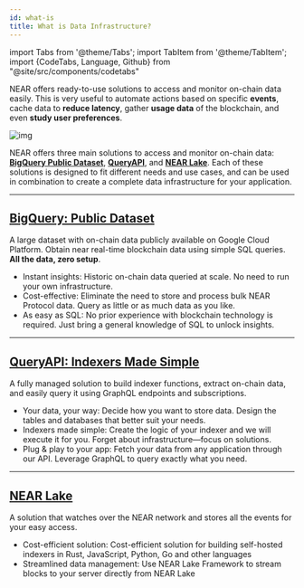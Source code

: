 ```yaml
---
id: what-is
title: What is Data Infrastructure? 
---
```

import Tabs from '@theme/Tabs';
import TabItem from '@theme/TabItem';
import {CodeTabs, Language, Github} from "@site/src/components/codetabs"

NEAR offers ready-to-use solutions to access and monitor on-chain data easily. This is very useful to automate actions based on specific **events**, cache data to **reduce latency**, gather **usage data** of the blockchain, and even **study user preferences**.

![img](/docs/assets/welcome-pages/data-lake.png)

NEAR offers three main solutions to access and monitor on-chain data: [**BigQuery Public Dataset**](#bigquery-public-dataset), [**QueryAPI**](#queryapi-indexers-made-simple), and [**NEAR Lake**](#near-lake). Each of these solutions is designed to fit different needs and use cases, and can be used in combination to create a complete data infrastructure for your application.
 
---

## [BigQuery: Public Dataset](/bos/queryapi/big-query)
A large dataset with on-chain data publicly available on Google Cloud Platform. Obtain near real-time blockchain data using simple SQL queries. **All the data, zero setup**.

- Instant insights: Historic on-chain data queried at scale. No need to run your own infrastructure.
- Cost-effective: Eliminate the need to store and process bulk NEAR Protocol data. Query as little or as much data as you like.
- As easy as SQL: No prior experience with blockchain technology is required. Just bring a general knowledge of SQL to unlock insights.

<hr subclass="subsection" />

## [QueryAPI: Indexers Made Simple](/bos/queryapi/intro)

A fully managed solution to build indexer functions, extract on-chain data, and easily query it using GraphQL endpoints and subscriptions.

- Your data, your way: Decide how you want to store data. Design the tables and databases that better suit your needs.
- Indexers made simple: Create the logic of your indexer and we will execute it for you. Forget about infrastructure—focus on solutions.
- Plug & play to your app: Fetch your data from any application through our API. Leverage GraphQL to query exactly what you need.

<hr subclass="subsection" />

## [NEAR Lake](/tools/near-lake)
A solution that watches over the NEAR network and stores all the events for your easy access.

- Cost-efficient solution: Cost-efficient solution for building self-hosted indexers in Rust, JavaScript, Python, Go and other languages
- Streamlined data management: Use NEAR Lake Framework to stream blocks to your server directly from NEAR Lake